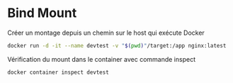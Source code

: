 # Bind Mount

Créer un montage depuis un chemin sur le host qui exécute Docker

```bash
docker run -d -it --name devtest -v "$(pwd)"/target:/app nginx:latest
```

Vérification du mount dans le container avec commande inspect

```bash
docker container inspect devtest
```
